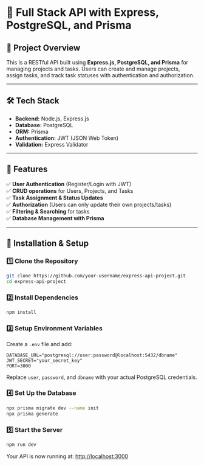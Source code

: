 # 🚀 Full Stack API with Express, PostgreSQL, and Prisma

## 📌 Project Overview
This is a RESTful API built using **Express.js, PostgreSQL, and Prisma** for managing projects and tasks. Users can create and manage projects, assign tasks, and track task statuses with authentication and authorization.

---

## 🛠️ Tech Stack
- **Backend:** Node.js, Express.js
- **Database:** PostgreSQL
- **ORM:** Prisma
- **Authentication:** JWT (JSON Web Token)
- **Validation:** Express Validator

---

## 📂 Features
✅ **User Authentication** (Register/Login with JWT)  
✅ **CRUD operations** for Users, Projects, and Tasks  
✅ **Task Assignment & Status Updates**  
✅ **Authorization** (Users can only update their own projects/tasks)  
✅ **Filtering & Searching** for tasks  
✅ **Database Management with Prisma**  

---

## 🔧 Installation & Setup

### **1️⃣ Clone the Repository**
```sh
git clone https://github.com/your-username/express-api-project.git
cd express-api-project
```

### **2️⃣ Install Dependencies**
```sh
npm install
```

### **3️⃣ Setup Environment Variables**
Create a `.env` file and add:
```env
DATABASE_URL="postgresql://user:password@localhost:5432/dbname"
JWT_SECRET="your_secret_key"
PORT=3000
```
Replace `user`, `password`, and `dbname` with your actual PostgreSQL credentials.

### **4️⃣ Set Up the Database**
```sh
npx prisma migrate dev --name init
npx prisma generate
```

### **5️⃣ Start the Server**
```sh
npm run dev
```
Your API is now running at: [http://localhost:3000](http://localhost:3000)

